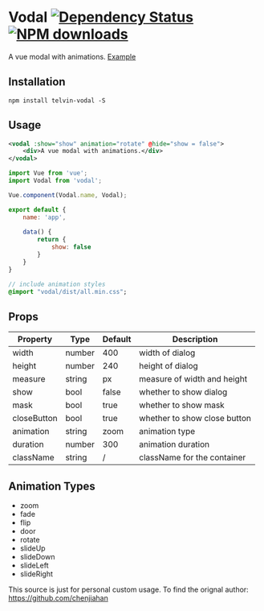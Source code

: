 # Vodal [![Dependency Status](https://david-dm.org/chenjiahan/rodal.svg?style=flat-square)](https://david-dm.org/chenjiahan/vodal) [![NPM downloads](http://img.shields.io/npm/dm/rodal.svg?style=flat-square)](https://npmjs.org/package/vodal)
A vue modal with animations.
[Example](http://rodal.cn)

## Installation    

    npm install telvin-vodal -S
    
## Usage
``` xml
<vodal :show="show" animation="rotate" @hide="show = false">
    <div>A vue modal with animations.</div>
</vodal>
```

``` javascript
import Vue from 'vue';
import Vodal from 'vodal';

Vue.component(Vodal.name, Vodal);

export default {
    name: 'app',
    
    data() {
        return {
            show: false
        }
    }
}
```

``` sass
// include animation styles
@import "vodal/dist/all.min.css";
```

## Props

Property|Type|Default|Description
---|---|---|---
width|number|400|width of dialog
height|number|240|height of dialog
measure|string|px|measure of width and height
show|bool|false|whether to show dialog
mask|bool|true|whether to show mask
closeButton|bool|true|whether to show close button
animation|string|zoom|animation type
duration|number|300|animation duration
className|string|/|className for the container

## Animation Types
* zoom
* fade
* flip
* door
* rotate
* slideUp
* slideDown
* slideLeft
* slideRight

This source is just for personal custom usage.
To find the orignal author: https://github.com/chenjiahan

